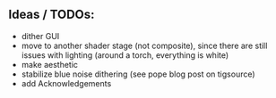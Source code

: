 ## Ideas / TODOs:
* dither GUI
* move to another shader stage (not composite), since there are still issues with lighting (around a torch, everything is white)
* make aesthetic 
* stabilize blue noise dithering (see pope blog post on tigsource)
* add Acknowledgements
